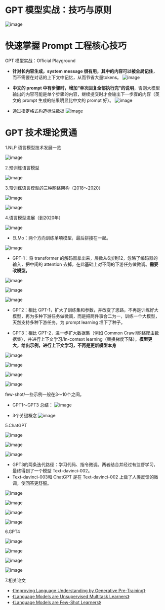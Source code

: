 # GPT 模型实战：技巧与原则
![image](https://github.com/user-attachments/assets/6f70d572-8d92-4af3-b4b7-dd591ab77e3f)

# 快速掌握 Prompt 工程核心技巧
GPT 模型实战：Official Playground

- **针对长内容生成，system message 很有用，其中的内容可以被全局记住**，而不需要在对话的上下文中记忆，从而节省大量tokens。
![image](https://github.com/user-attachments/assets/2c28f845-240a-4c5a-b9c9-f96b8753af3e)

- **中文的 prompt 中有步骤时，增加“单次回复全部执行完”的说明**，否则大模型输出的内容可能是单个步骤的内容，继续提交时才会输出下一步骤的内容（英文的 prompt 生成的结果明显比中文的 prompt 好）。
![image](https://github.com/user-attachments/assets/abbf3eb5-5e95-4eb3-9e55-c75edb90e0db)

- 通过指定格式构造标注数据
![image](https://github.com/user-attachments/assets/bdd6f1b8-adde-4e77-a8d9-cca04d51b203)

# GPT 技术理论贯通
1.NLP 语言模型技术发展一览

![image](https://github.com/user-attachments/assets/750e9c27-252b-42ea-ae49-ac419b2ad789)

2.预训练语言模型

![image](https://github.com/user-attachments/assets/725cbafb-dc7b-4f91-b9b3-75473d5b7ad9)

3.预训练语言模型的三种网络架构（2018～2020）

![image](https://github.com/user-attachments/assets/1e323f2d-faa0-4670-9e2e-dffcf2850b20)

![image](https://github.com/user-attachments/assets/b15f445e-2993-4238-9617-bf3dabfc4ba5)

4.语言模型进展（到2020年）

![image](https://github.com/user-attachments/assets/f2f482bf-0a5d-45fc-9225-4bd3b57efaaa)

- ELMo：两个方向训练单项模型，最后拼接在一起。

![image](https://github.com/user-attachments/assets/07d51e59-12d6-49eb-920f-c18236e2b142)

- GPT-1：将 transformer 的解码器拿出来，层数从6加到12，忽略了编码器的输入，把中间的 attention 去掉，在此基础上对不同的下游任务做微调。**需要改模型。**

![image](https://github.com/user-attachments/assets/a869f609-7919-4ea6-bb1d-ff0c51a264ef)

![image](https://github.com/user-attachments/assets/1f7558f2-b1bb-4d6f-ba75-dcb5cc398b33)

![image](https://github.com/user-attachments/assets/1237a96f-e98e-4eda-820a-29c73e0f2db1)

- GPT2：相比 GPT-1，扩大了训练集和参数，并改变了思路，不再是训练好大模型，再为多种下游任务做微调，而是把两件事合二为一，训练一个大模型，天然支持多种下游任务，为 prompt learning 埋下了种子。

- GPT3：相比 GPT-2，进一步扩大数据集（例如 Common Crawl/网络爬虫数据集），并进行上下文学习/In-context learning（替换梯度下降）。**模型更大，给出示例，进行上下文学习，不再是更新模型本身**

![image](https://github.com/user-attachments/assets/c8395b1e-aa78-473d-8909-0f50eb103e96)

![image](https://github.com/user-attachments/assets/c4101e9e-c0bf-4d60-ab02-b30991d7ee24)

![image](https://github.com/user-attachments/assets/84635c4d-0c5f-44b1-b726-fef83b7b2d14)

![image](https://github.com/user-attachments/assets/1793fab0-1e52-42d0-b299-c531b31df028)

few-shot/一些示例一般在3～10个之间。

- GPT1～GPT3 总结：
![image](https://github.com/user-attachments/assets/4570b6ed-9f49-4878-afa1-4430e5193a55)

- 3个关键概念
![image](https://github.com/user-attachments/assets/316eb7c3-e63b-4795-a0b3-19b32304e4ca)

5.ChatGPT

![image](https://github.com/user-attachments/assets/e81b61da-f1ee-4fb1-8596-9d944db2a5b3)

![image](https://github.com/user-attachments/assets/69bd86d1-6e95-410a-b073-0acf8dd89ddd)

![image](https://github.com/user-attachments/assets/f4ae44b9-e5ec-434f-b918-87bd81ec0a0a)

- GPT3的两条迭代路径：学习代码、指令微调。两者结合并经过有监督学习，最终得到了一个模型 Text-davinci-002。
- Text-davinci-003和 ChatGPT 是在 Text-davinci-002 上做了人类反馈的微调，使回答更舒服。

![image](https://github.com/user-attachments/assets/9c484dc6-5a72-4711-bf40-ad88b8219c4b)

![image](https://github.com/user-attachments/assets/d587195a-5e31-4d72-ae64-904ab4742a9e)

![image](https://github.com/user-attachments/assets/e3af03a0-35af-48ea-9c9f-6e373e1dfb7e)

![image](https://github.com/user-attachments/assets/670396a5-ed8c-4992-9b3b-2b7d98dbd2ac)

6.GPT4

![image](https://github.com/user-attachments/assets/402fb7c3-9af2-47cd-910b-75b7086923e2)

![image](https://github.com/user-attachments/assets/be4006bd-eb63-4ae8-a3d0-fe29fe45ba1b)

![image](https://github.com/user-attachments/assets/64cc57b6-eb78-4ada-8391-1d05325b0cdd)

![image](https://github.com/user-attachments/assets/67462622-63f7-4f80-9235-c4368faeea59)

7.相关论文

- [《Improving Language Understanding
by Generative Pre-Training》](https://cdn.openai.com/research-covers/language-unsupervised/language_understanding_paper.pdf)
- [《Language Models are Unsupervised Multitask Learners》](https://paperswithcode.com/paper/language-models-are-unsupervised-multitask)
- [《Language Models are Few-Shot Learners》](https://arxiv.org/abs/2005.14165)
